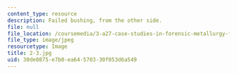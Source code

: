 ```yaml
---
content_type: resource
description: Failed bushing, from the other side.
file: null
file_location: /coursemedia/3-a27-case-studies-in-forensic-metallurgy-fall-2007/30de0875e7b0ea64570330f053d6a549_2-3.jpg
file_type: image/jpeg
resourcetype: Image
title: 2-3.jpg
uid: 30de0875-e7b0-ea64-5703-30f053d6a549
---
```

